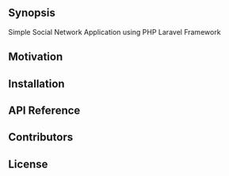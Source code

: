 ## Synopsis

Simple Social Network Application using PHP Laravel Framework

## Motivation

## Installation

## API Reference

## Contributors

## License
